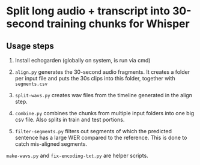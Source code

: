 # Split long audio + transcript into 30-second training chunks for Whisper


## Usage steps

1. Install echogarden (globally on system, is run via cmd)

2. `align.py` generates the 30-second audio fragments. It creates a folder per input file and puts the 30s clips into this folder, together with `segments.csv`

3. `split-wavs.py` creates wav files from the timeline generated in the align step.

4. `combine.py` combines the chunks from multiple input folders into one big csv file. Also splits in train and test portions. 

5. `filter-segments.py` filters out segments of which the predicted sentence has a large WER compared to the reference. This is done to catch mis-aligned segments. 

`make-wavs.py` and `fix-encoding-txt.py` are helper scripts. 